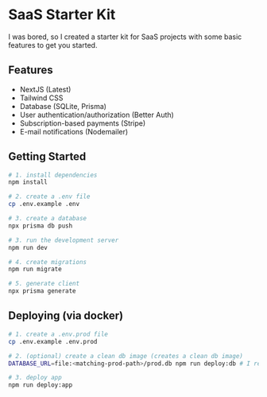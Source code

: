 # SaaS Starter Kit

I was bored, so I created a starter kit for SaaS projects with some basic features to get you started.

## Features

- NextJS (Latest)
- Tailwind CSS
- Database (SQLite, Prisma)
- User authentication/authorization (Better Auth)
- Subscription-based payments (Stripe)
- E-mail notifications (Nodemailer)

## Getting Started

```sh
# 1. install dependencies
npm install

# 2. create a .env file
cp .env.example .env

# 3. create a database
npx prisma db push

# 3. run the development server
npm run dev

# 4. create migrations
npm run migrate

# 5. generate client
npx prisma generate
```

## Deploying (via docker)
```sh
# 1. create a .env.prod file
cp .env.example .env.prod

# 2. (optional) create a clean db image (creates a clean db image)
DATABASE_URL=file:<matching-prod-path>/prod.db npm run deploy:db # I recommend $PWD/data/prod.db

# 3. deploy app
npm run deploy:app
```
